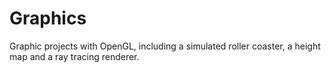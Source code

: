 # Graphics

Graphic projects with OpenGL, including a simulated roller coaster, a height map and a ray tracing renderer.
